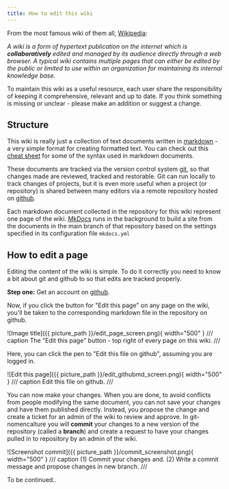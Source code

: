```yaml
---
title: How to edit this wiki
---
```


From the most famous wiki of them all, [Wikipedia](https://en.wikipedia.org/wiki/Wiki):

*A wiki is a form of hypertext publication on the internet which is **collaboratively** edited and managed by its audience directly through a web browser. A typical wiki contains multiple pages that can either be edited by the public or limited to use within an organization for maintaining its internal knowledge base.*

To maintain this wiki as a useful resource, each user share the responsibility of keeping it comprehensive, relevant and up to date. If you think something is missing or unclear - please make an addition or suggest a change. 

## Structure
This wiki is really just a collection of text documents written in [markdown](https://en.wikipedia.org/wiki/Markdown) - a very simple format for creating formatted text. You can check out this [cheat sheet](https://www.markdown-cheatsheet.com/) for some of the syntax used in markdown documents.

These documents are tracked via the version control system [git](https://git-scm.com/), so that changes made are reviewed, tracked and restorable. Git can run locally to track changes of projects, but it is even more useful when a project (or repository) is shared between many editors via a remote repository hosted on [github](https://github.com/).

Each markdown document collected in the repository for this wiki represent one page of the wiki. [MkDocs](https://www.mkdocs.org/) runs in the background to build a site from the documents in the main branch of that repository based on the settings specified in its configuration file `mkdocs.yml`

## How to edit a page
Editing the content of the wiki is simple. To do it correctly you need to know a bit about git and github to so that edits are tracked properly.

**Step one:** Get an account on [github](https://github.com/).

Now, if you click the button for "Edit this page" on any page on the wiki, you'll be taken to the corresponding markdown file in the repository on github.

<!-- <figure markdown="span">
    ![Image title]({{ picture_path }}/edit_page_screen.png){ width="300" }
    <img src="{{ picture_path }}/edit_page_screen.png" alt="Edit this page screenshot" width="500">
    <figcaption>The "Edit this page" button - top right of every page on this wiki.</figcaption>
</figure> -->

![Image title]({{ picture_path }}/edit_page_screen.png){ width="500" }
/// caption
The "Edit this page" button - top right of every page on this wiki.
///

Here, you can click the pen to "Edit this file on github", assuming you are logged in.

![Edit this page]({{ picture_path }}/edit_githubmd_screen.png){ width="500" }
/// caption
Edit this file on github.
///



You can now make your changes. When you are done, to avoid conflicts from people modifying the same document, you can not save your changes and have them published directly. Instead, you propose the change and create a ticket for an admin of the wiki to review and approve. In git-nomencalture you will **commit** your changes to a new version of the repository (called a **branch**) and create a request to have your changes pulled in to repository by an admin of the wiki.

![Screenshot commit]({{ picture_path }}/commit_screenshot.png){ width="500" }
/// caption
(1) Commit your changes and. (2) Write a commit message and propose changes in new branch.
///

To be continued..